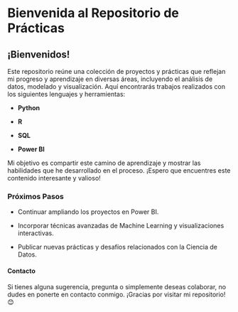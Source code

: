 # Bienvenida al Repositorio de Prácticas

## ¡Bienvenidos!

Este repositorio reúne una colección de proyectos y prácticas que reflejan mi progreso y aprendizaje en diversas áreas, incluyendo el análisis de datos, modelado y visualización. Aquí encontrarás trabajos realizados con los siguientes lenguajes y herramientas:

- **Python**

- **R**

- **SQL**

- **Power BI**

Mi objetivo es compartir este camino de aprendizaje y mostrar las habilidades que he desarrollado en el proceso. ¡Espero que encuentres este contenido interesante y valioso!

### Próximos Pasos

- Continuar ampliando los proyectos en Power BI.

- Incorporar técnicas avanzadas de Machine Learning y visualizaciones interactivas.

- Publicar nuevas prácticas y desafíos relacionados con la Ciencia de Datos.

#### Contacto

Si tienes alguna sugerencia, pregunta o simplemente deseas colaborar, no dudes en ponerte en contacto conmigo. ¡Gracias por visitar mi repositorio! 😊
